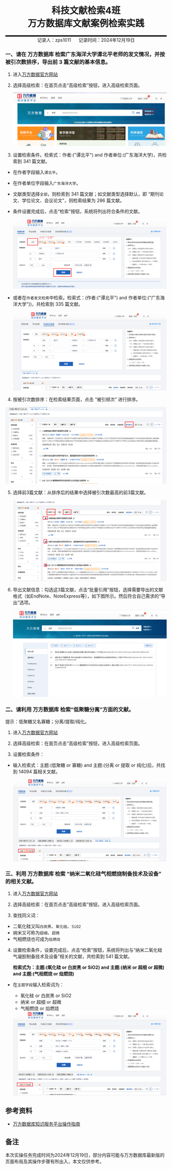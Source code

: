<div style="border-bottom: 4px solid black; width: 100%; box-sizing: border-box; text-align: center; padding-top: 0.1rem;" align="center">
    <h1>科技文献检索4班<br/><span>万方数据库文献案例检索实践</span></h1>
</div>
<div style="text-align: center;" align="center">
    记录人：zps1011&nbsp;&nbsp;&nbsp;&nbsp;&nbsp;&nbsp;记录时间：2024年12月19日
</div>


### 一、请在 万方数据库 检索广东海洋大学谭北平老师的发文情况，并按被引次数排序，导出前 3 篇文献的基本信息。

1. 进入[万方数据官方网站](https://www.wanfangdata.com.cn/index.html)

2. 选择高级检索：在首页点击“高级检索”按钮，进入高级检索页面。

   <div align=center>
   <img src="https://github.com/zps1011/postgraduate_notes/blob/main/%E7%A0%94%E7%A9%B6%E7%94%9F%E8%AF%BE%E7%A8%8B/%E7%A7%91%E6%8A%80%E6%96%87%E7%8C%AE%E6%A3%80%E7%B4%A2%EF%BC%88%E6%A3%80%E7%B4%A24%EF%BC%89/images/practice2-01.png" alt="进入高级检索页面"/>
   </div>

3. 设置检索条件。检索式：作者:("谭北平") and 作者单位:(广东海洋大学)，共检索到 341 篇文献。

- 在作者字段输入`谭北平`。

- 在作者单位字段输入`广东海洋大学`。

- 文献类型选择`全部`，则检索到 341 篇文献；如文献类型选择默认，即 “期刊论文、学位论文、会议论文”，则检索结果为 286 篇文献。

- 条件设置完成后，点击“检索”按钮，系统将列出符合条件的文献。

  <div align=center>
  <img src="https://github.com/zps1011/postgraduate_notes/blob/main/%E7%A0%94%E7%A9%B6%E7%94%9F%E8%AF%BE%E7%A8%8B/%E7%A7%91%E6%8A%80%E6%96%87%E7%8C%AE%E6%A3%80%E7%B4%A2%EF%BC%88%E6%A3%80%E7%B4%A24%EF%BC%89/images/practice2-02.png" alt="高级检索页面设置检索条件"/>
  </div>

- 或者在`作者发文检索`中检索。检索式：(作者:("谭北平") and 作者单位:("广东海洋大学"))，共检索到 335 篇文献。

   <div align=center>
   <img src="https://github.com/zps1011/postgraduate_notes/blob/main/%E7%A0%94%E7%A9%B6%E7%94%9F%E8%AF%BE%E7%A8%8B/%E7%A7%91%E6%8A%80%E6%96%87%E7%8C%AE%E6%A3%80%E7%B4%A2%EF%BC%88%E6%A3%80%E7%B4%A24%EF%BC%89/images/practice2-03.png" alt="作者发文页面文献检索"/>
   </div>




4. 按被引次数排序：在检索结果页面，点击 “被引频次” 进行排序。

<div align=center>
<img src="https://github.com/zps1011/postgraduate_notes/blob/main/%E7%A0%94%E7%A9%B6%E7%94%9F%E8%AF%BE%E7%A8%8B/%E7%A7%91%E6%8A%80%E6%96%87%E7%8C%AE%E6%A3%80%E7%B4%A2%EF%BC%88%E6%A3%80%E7%B4%A24%EF%BC%89/images/practice2-04.png" alt="被引排序"/>
</div>


5. 选择前3篇文献：从排序后的结果中选择被引次数最高的前3篇文献。

   <div align=center>
   <img src="https://github.com/zps1011/postgraduate_notes/blob/main/%E7%A0%94%E7%A9%B6%E7%94%9F%E8%AF%BE%E7%A8%8B/%E7%A7%91%E6%8A%80%E6%96%87%E7%8C%AE%E6%A3%80%E7%B4%A2%EF%BC%88%E6%A3%80%E7%B4%A24%EF%BC%89/images/practice2-05.png" alt="选择文献"/>
   </div>

6. 导出文献信息：勾选这3篇文献，点击“批量引用”按钮，选择需要导出的文献格式（如EndNote、NoteExpress等），如下图所示。然后符合自己需求的“导出”选项。

   <div align=center>
   <img src="https://github.com/zps1011/postgraduate_notes/blob/main/%E7%A0%94%E7%A9%B6%E7%94%9F%E8%AF%BE%E7%A8%8B/%E7%A7%91%E6%8A%80%E6%96%87%E7%8C%AE%E6%A3%80%E7%B4%A2%EF%BC%88%E6%A3%80%E7%B4%A24%EF%BC%89/images/practice2-06.png" alt="导出文献格式"/>
   </div>



### 二、请利用 万方数据库 检索“低聚糖分离”方面的文献。

提示：低聚糖又名寡糖；分离/提取/纯化。

1. 进入[万方数据官方网站](https://www.wanfangdata.com.cn/index.html)

2. 选择高级检索：在首页点击“高级检索”按钮，进入高级检索页面。

3. 设置检索条件：

- 输入检索式：主题:(低聚糖 or 寡糖) and 主题:(分离 or 提取 or 纯化)后，共找到 14094 篇相关文献。

   <div align=center>
   <img src="https://github.com/zps1011/postgraduate_notes/blob/main/%E7%A0%94%E7%A9%B6%E7%94%9F%E8%AF%BE%E7%A8%8B/%E7%A7%91%E6%8A%80%E6%96%87%E7%8C%AE%E6%A3%80%E7%B4%A2%EF%BC%88%E6%A3%80%E7%B4%A24%EF%BC%89/images/practice2-07.png" alt="低聚糖分离文献检索"/>
   </div>


### 三、利用 万方数据库 检索 “纳米二氧化硅气相燃烧制备技术及设备” 的相关文献。

1. 进入[万方数据官方网站](https://www.wanfangdata.com.cn/index.html)

2. 选择高级检索：在首页点击“高级检索”按钮，进入高级检索页面。

3. 查找同义词：
-  二氧化硅又叫`白炭黑`、`氧化硅`、`SiO2`
-  纳米又可称为`超细`、`超微`
-  气相燃烧也可成为`焰燃烧`

4. 设置检索条件，设置完成后，点击“检索”按钮，系统将列出与“纳米二氧化硅气凝胶制备技术及设备”相关的文献，共检索到 541 篇文献。

   **检索式为：主题:(氧化硅 or 白炭黑 or SiO2) and 主题:(纳米 or 超细 or 超微) and 主题:(气相燃烧 or 焰燃烧)**
- 在`主题字段`输入检索词为：
  - 氧化硅 or 白炭黑 or SiO2
  - 纳米 or 超细 or 超微
  - 气相燃烧 or 焰燃烧

   <div align=center>
   <img src="https://github.com/zps1011/postgraduate_notes/blob/main/%E7%A0%94%E7%A9%B6%E7%94%9F%E8%AF%BE%E7%A8%8B/%E7%A7%91%E6%8A%80%E6%96%87%E7%8C%AE%E6%A3%80%E7%B4%A2%EF%BC%88%E6%A3%80%E7%B4%A24%EF%BC%89/images/practice2-08.png" alt="纳米二氧化硅气相燃烧制备技术及设备的相关文献检索"/>
   </div>



## 参考资料

- [万方数据库知识服务平台操作指南](https://view.officeapps.live.com/op/view.aspx?src=https%3A%2F%2Flib.gdou.edu.cn%2Fengine%2Fupload%2Fengine%2F2022-03%2F202203141000291478.ppt&wdOrigin=BROWSELINK)


## 备注

本次实操任务完成时间为2024年12月19日，部分内容可能与万方数据库最新版的页面布局及其操作步骤有所出入，本文仅供参考。
